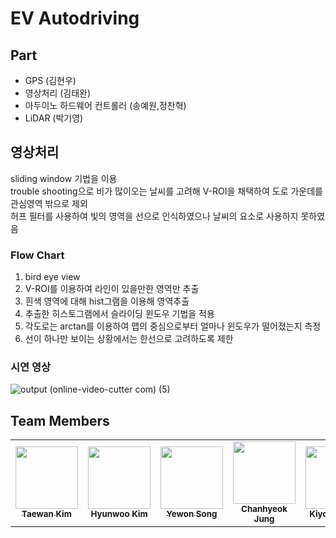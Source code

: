 # EV Autodriving

</div>

## Part
- GPS (김현우)
- 영상처리 (김태완)
- 아두이노 하드웨어 컨트롤러 (송예원,정찬혁)
- LiDAR (박기영)

## 영상처리

sliding window 기법을 이용</br>
trouble shooting으로 비가 많이오는 날씨를 고려해 V-ROI을 채택하여 도로 가운데를 관심영역 밖으로 제외</br>
허프 필터를 사용하여 빛의 영역을 선으로 인식하였으나 날씨의 요소로 사용하지 못하였음</br>

### Flow Chart
1. bird eye view
2. V-ROI를 이용하여 라인이 있을만한 영역만 추출
3. 흰색 영역에 대해 hist그램을 이용해 영역추출
4. 추출한 히스토그램에서 슬라이딩 윈도우 기법을 적용
5. 각도로는 arctan를 이용하여 맵의 중심으로부터 얼마나 윈도우가 떨어졌는지 측정
6. 선이 하나만 보이는 상황에서는 한선으로 고려하도록 제한
### 시연 영상
![output (online-video-cutter com) (5)](https://github.com/qqq3964/EV-Autodriving/assets/97833069/9c4ddfcc-ded8-4060-aa86-d6f965d8d205)

## Team Members

<!-- ALL-CONTRIBUTORS-LIST:START - Do not remove or modify this section -->
<!-- prettier-ignore-start -->
<!-- markdownlint-disable -->

<table>
  <tr>
    <td align="center"><a href="https://github.com/qqq3964"><img src="https://avatars.githubusercontent.com/u/97833069?s=400&u=623611a57815c2322bb2947695dba0cf6a5c602e&v=4" width="100px;" alt=""/><br /><sub><b>Taewan Kim</b></sub></a><br /><a href="https://github.com/qqq3964" title="Code"></a></td>
    <td align="center"><a href="https://github.com/HarrysK99"><img src="https://avatars.githubusercontent.com/u/81846798?v=4" width="100px;" alt=""/><br /><sub><b>Hyunwoo Kim</b></sub></a><br /><a href="https://github.com/Kaintels" title="Code"></a></td>
    <td align="center"><a href="https://github.com/Wilbur-Babo"><img src="https://avatars.githubusercontent.com/u/61016569?v=4" width="100px;" alt=""/><br /><sub><b>Yewon Song</b></sub></a><br /><a href="https://github.com/Wilbur-Babo" title="Code"></a></td>
    <td align="center"><a href="https://github.com/stevekwon211"><img src="https://avatars.githubusercontent.com/u/61633137?s=400&u=fd514a668292884e640c15973976e0a0ec39fdbc&v=4" width="100px;" alt=""/><br /><sub><b>Chanhyeok Jung</b></sub></a><br /><a href="https://velog.io/@kwonhl0211" title="Code"></a></td>
    <td align="center"><a href="https://github.com/ky9226"><img src="https://avatars.githubusercontent.com/u/116241982?v=4" width="100px;" alt=""/><br /><sub><b>Kiyoung Park</b></sub></a><br /><a href="https://github.com/ky9226" title="Code"></a></td>
  </tr>
</table>
